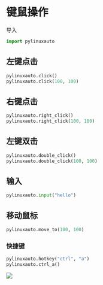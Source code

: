 # 键鼠操作

导入

```python
import pylinuxauto
```

## 左键点击

```python
pylinuxauto.click()
pylinuxauto.click(100, 100)
```

## 右键点击

```python
pylinuxauto.right_click()
pylinuxauto.right_click(100, 100)
```

## 左键双击

```python
pylinuxauto.double_click()
pylinuxauto.double_click(100, 100)
```

## 输入

```python
pylinuxauto.input("hello")
```

## 移动鼠标

```python
pylinuxauto.move_to(100, 100)
```

### 快捷键

```python
pylinuxauto.hotkey("ctrl", "a")
pylinuxauto.ctrl_a()
```

![](/mk/show.png)
